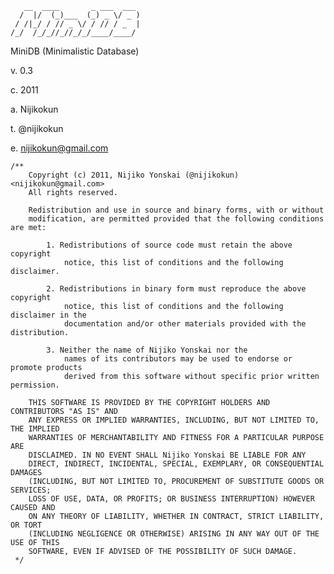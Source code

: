       __  ____       _ ___  ___ 
      /  |/  (_)___  (_) _ \/ _ )
     / /|_/ / // _ \/ / // / _  |
    /_/  /_/_//_//_/_/____/____/ 

MiniDB (Minimalistic Database)

v. 0.3

c. 2011

a. Nijikokun 

t. @nijikokun 

e. nijikokun@gmail.com

    /**
        Copyright (c) 2011, Nijiko Yonskai (@nijikokun) <nijikokun@gmail.com>
        All rights reserved.

        Redistribution and use in source and binary forms, with or without
        modification, are permitted provided that the following conditions are met:

            1. Redistributions of source code must retain the above copyright
                notice, this list of conditions and the following disclaimer.

            2. Redistributions in binary form must reproduce the above copyright
                notice, this list of conditions and the following disclaimer in the
                documentation and/or other materials provided with the distribution.

            3. Neither the name of Nijiko Yonskai nor the
                names of its contributors may be used to endorse or promote products
                derived from this software without specific prior written permission.

        THIS SOFTWARE IS PROVIDED BY THE COPYRIGHT HOLDERS AND CONTRIBUTORS "AS IS" AND
        ANY EXPRESS OR IMPLIED WARRANTIES, INCLUDING, BUT NOT LIMITED TO, THE IMPLIED
        WARRANTIES OF MERCHANTABILITY AND FITNESS FOR A PARTICULAR PURPOSE ARE
        DISCLAIMED. IN NO EVENT SHALL Nijiko Yonskai BE LIABLE FOR ANY
        DIRECT, INDIRECT, INCIDENTAL, SPECIAL, EXEMPLARY, OR CONSEQUENTIAL DAMAGES
        (INCLUDING, BUT NOT LIMITED TO, PROCUREMENT OF SUBSTITUTE GOODS OR SERVICES;
        LOSS OF USE, DATA, OR PROFITS; OR BUSINESS INTERRUPTION) HOWEVER CAUSED AND
        ON ANY THEORY OF LIABILITY, WHETHER IN CONTRACT, STRICT LIABILITY, OR TORT
        (INCLUDING NEGLIGENCE OR OTHERWISE) ARISING IN ANY WAY OUT OF THE USE OF THIS
        SOFTWARE, EVEN IF ADVISED OF THE POSSIBILITY OF SUCH DAMAGE.
     */